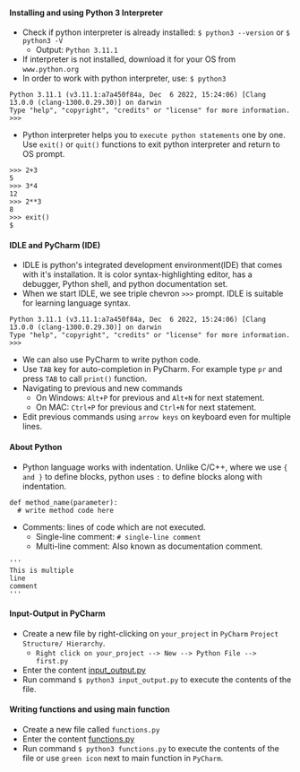 #### Installing and using Python 3 Interpreter
- Check if python interpreter is already installed: `$ python3 --version` or `$ python3 -V` 
  - Output: `Python 3.11.1`
- If interpreter is not installed, download it for your OS from `www.python.org`
- In order to work with python interpreter, use: `$ python3`
```
Python 3.11.1 (v3.11.1:a7a450f84a, Dec  6 2022, 15:24:06) [Clang 13.0.0 (clang-1300.0.29.30)] on darwin
Type "help", "copyright", "credits" or "license" for more information.
>>>
```
- Python interpreter helps you to `execute python statements` one by one. Use `exit()` or `quit()` functions to exit python interpreter and return to OS prompt.
```
>>> 2+3
5
>>> 3*4
12
>>> 2**3
8
>>> exit()
$ 
```

#### IDLE and PyCharm (IDE)
- IDLE is python's integrated development environment(IDE) that comes with it's installation. It is color syntax-highlighting editor, has a debugger, Python shell, and python documentation set.
- When we start IDLE, we see triple chevron `>>>` prompt. IDLE is suitable for learning language syntax.
```
Python 3.11.1 (v3.11.1:a7a450f84a, Dec  6 2022, 15:24:06) [Clang 13.0.0 (clang-1300.0.29.30)] on darwin
Type "help", "copyright", "credits" or "license" for more information.
>>> 
```
- We can also use PyCharm to write python code.
- Use `TAB` key for auto-completion in PyCharm. For example type `pr` and press `TAB` to call `print()` function.
- Navigating to previous and new commands
  - On Windows: `Alt+P` for previous and `Alt+N` for next statement.
  - On MAC: `Ctrl+P` for previous and `Ctrl+N` for next statement.
- Edit previous commands using `arrow keys` on keyboard even for multiple lines.

#### About Python
- Python language works with indentation. Unlike C/C++, where we use `{ and }` to define blocks, python uses `:` to define blocks along with indentation.
```
def method_name(parameter):
  # write method code here
```
- Comments: lines of code which are not executed.
  - Single-line comment: `# single-line comment`
  - Multi-line comment: Also known as documentation comment.
```
'''
This is multiple
line
comment
'''
```

#### Input-Output in PyCharm
- Create a new file by right-clicking on `your_project` in `PyCharm` `Project Structure/ Hierarchy`.
  - `Right click on your_project --> New --> Python File --> first.py`
- Enter the content [input_output.py](https://github.com/lovish1996/learning_python/blob/main/input_output.py)
- Run command `$ python3 input_output.py` to execute the contents of the file.

#### Writing functions and using main function
- Create a new file called `functions.py`
- Enter the content [functions.py](https://github.com/lovish1996/learning_python/blob/main/functions.py)
- Run command `$ python3 functions.py` to execute the contents of the file or use `green icon` next to main function in `PyCharm`.





